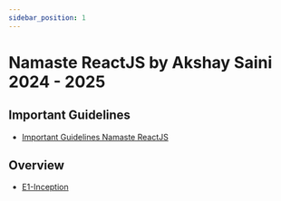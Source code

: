 ```yaml
---
sidebar_position: 1
---
```


# Namaste ReactJS by Akshay Saini 2024 - 2025

## Important Guidelines

- [Important Guidelines Namaste ReactJS](https://github.com/pravn27/reactjs-tech-doc/blob/38b7c859f127759974c690baeabebbdb77ab51f9/docs/reactjs-course-tutorials/namaste-reactjs-course/Important-guidelines-Namaste-ReactJS.pdf)

## Overview

- [E1-Inception](./readerDoc/E1-Inception/E1-Inception.md)
